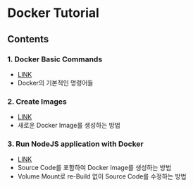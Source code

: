 # Docker Tutorial

## Contents

### 1. Docker Basic Commands

- [LINK](<https://github.com/enfow/tutorials/tree/master/docker/1.docker-basic-commands>)
- Docker의 기본적인 명령어들

### 2. Create Images

- [LINK](<https://github.com/enfow/tutorials/tree/master/docker/2.create-image>)
- 새로운 Docker Image를 생성하는 방법

### 3. Run NodeJS application with Docker

- [LINK](<./3.run-nodejs-app>)
- Source Code를 포함하여 Docker Image를 생성하는 방법
- Volume Mount로 re-Build 없이 Source Code를 수정하는 방법

